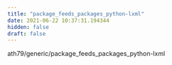```yaml
---
title: "package_feeds_packages_python-lxml"
date: 2021-06-22 10:37:31.194344
hidden: false
draft: false
---
```


ath79/generic/package_feeds_packages_python-lxml

